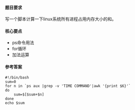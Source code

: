 #### 题目要求

写一个脚本计算一下linux系统所有进程占用内存大小的和。

#### 核心要点

* ps命令用法
* for循环
* 加法运算

#### 参考答案
```
#!/bin/bash
sum=0
for n in `ps aux |grep -v 'TIME COMMAND'|awk '{print $6}'`
do
    sum=$[$sum+$n]
done
echo $sum

```